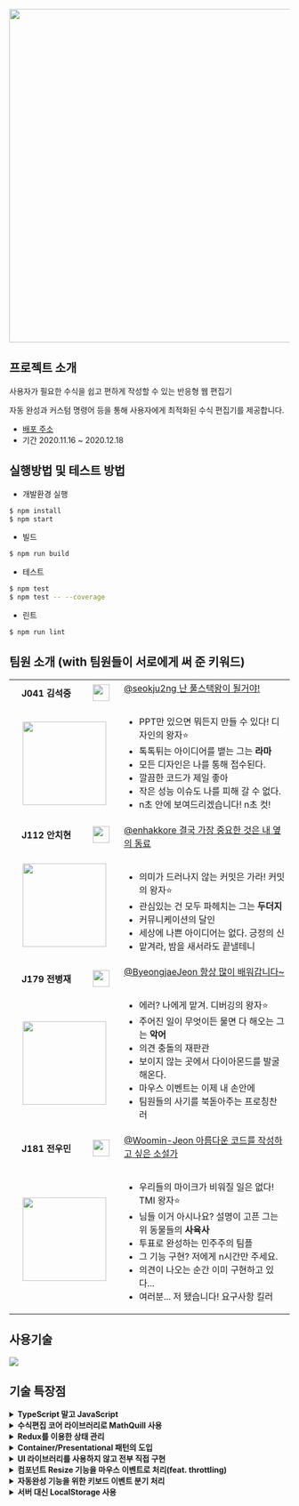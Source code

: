 <p align=center><img src=https://i.imgur.com/4zDHU20.png width=600></p>

## 프로젝트 소개

사용자가 필요한 수식을 쉽고 편하게 작성할 수 있는 반응형 웹 편집기

자동 완성과 커스텀 명령어 등을 통해 사용자에게 최적화된 수식 편집기를 제공합니다.

- [배포 주소](https://fecode.netlify.app)  
- 기간 2020.11.16 ~ 2020.12.18

## 실행방법 및 테스트 방법

- 개발환경 실행
```bash
$ npm install
$ npm start
```
- 빌드
```bash
$ npm run build
```
- 테스트
```bash
$ npm test
$ npm test -- --coverage
```
- 린트
```bash
$ npm run lint
```

## 팀원 소개 (with 팀원들이 서로에게 써 준 키워드)

<table>
  <tr>
    <td width=200 align=center><b>J041 김석중</b></td>
    <td width=70 align=center><img height=30 src=https://i.imgur.com/DAHT9tL.png></td>
    <td width=800 rowspan=2>
      <a href=https://github.com/seokju2ng>@seokju2ng 난 풀스택왕이 될거야!</a><br><br>
    
  - PPT만 있으면 뭐든지 만들 수 있다! 디자인의 왕자⭐
  - 톡톡튀는 아이디어를 뱉는 그는 **라마**
  - 모든 디자인은 나를 통해 접수된다.
  - 깔끔한 코드가 제일 좋아
  - 작은 성능 이슈도 나를 피해 갈 수 없다.
  - n초 안에 보여드리겠습니다! n초 컷!
    </td>
  </tr>
  <tr>
    <td colspan=2 align=center>
      <a href="https://github.com/seokju2ng"><img width="150px" src="https://i.imgur.com/LRLMzb8.png"/></a>
    </td>
  </tr>
  <tr>
    <td width=200 align=center><b>J112 안치현</b></td>
    <td width=70 align=center><img height=30 src=https://i.imgur.com/y6Qpnoo.png></td>
    <td width=800 rowspan=2>
<a href=https://github.com/enhakkore>@enhakkore 결국 가장 중요한 것은 내 옆의 동료</a><br><br>
    
  - 의미가 드러나지 않는 커밋은 가라! 커밋의 왕자⭐
  - 관심있는 건 모두 파헤치는 그는 **두더지**
  - 커뮤니케이션의 달인
  - 세상에 나쁜 아이디어는 없다. 긍정의 신
  - 맡겨라, 밤을 새서라도 끝낼테니
    </td>
  </tr>
  <tr>
    <td colspan=2 align=center>
      <a href="https://github.com/enhakkore"><img width="150px" src="https://i.imgur.com/5LCwXPE.png"></a>
    </td>
  </tr>
  <tr>
    <td width=200 align=center><b>J179 전병재</b></td>
    <td width=70 align=center><img height=30 src=https://i.imgur.com/2PKtnRt.png></td>
    <td width=800 rowspan=2>
<a href=https://github.com/ByeongjaeJeon>@ByeongjaeJeon 항상 많이 배워갑니다~</a><br><br>

  - 에러? 나에게 맡겨. 디버깅의 왕자⭐
  - 주어진 일이 무엇이든 물면 다 해오는 그는 **악어**
  - 의견 충돌의 재판관
  - 보이지 않는 곳에서 다이아몬드를 발굴해온다.
  - 마우스 이벤트는 이제 내 손안에
  - 팀원들의 사기를 북돋아주는 프로칭찬러
    </td>
  </tr>
  <tr>
    <td colspan=2 align=center>
      <a href="https://github.com/ByeongjaeJeon"><img width="150px" src="https://i.imgur.com/No9XTiV.png"></a>
    </td>
  </tr>
  <tr>
    <td width=200 align=center><b>J181 전우민</b></td>
    <td width=70 align=center><img height=30 src=https://i.imgur.com/SRuzOci.png></td>
    <td width=800 rowspan=2>
<a href=https://github.com/Woomin-Jeon>@Woomin-Jeon 아름다운 코드를 작성하고 싶은 소설가</a><br><br>

- 우리들의 마이크가 비워질 일은 없다! TMI 왕자⭐
- 님들 이거 아시나요? 설명이 고픈 그는 위 동물들의 **사육사**
- 투표로 완성하는 민주주의 팀플
- 그 기능 구현? 저에게 n시간만 주세요.
- 의견이 나오는 순간 이미 구현하고 있다...
- 여러분... 저 됐습니다! 요구사항 킬러
    </td>
  </tr>
  <tr>
    <td colspan=2 align=center>
      <a href="https://github.com/Woomin-Jeon"><img width="150px" src="https://i.imgur.com/Qg7OxKb.png"></a>
    </td>
  </tr>
</table>
 
## 사용기술
![](https://i.imgur.com/7543DKF.png)

## 기술 특장점
<details>
<summary><b>TypeScript 말고 JavaScript</b></summary>
<div markdown="1">

이번 프로젝트를 시작할 때 도전해볼 만한 부분으로 TypeScript 이야기가 나와서 TypeScript를 써서 프로젝트를 진행할 것인지에 대해 고민했습니다.

하지만 TypeScript 가 제공하는 형식 통일성이나 오류 사전 방지와 같은 장점보다 사전 형 정의에 어려움이 있을 수 있다는 멘토님의 말씀이나 아무도 써보지 않은 언어로 생소한 수식 편집기를 만들 때 완성도에 대한 이슈로 모두가 익숙한 JavaScript를 메인 개발 언어로 선정했습니다.

</div>
</details>
<details>
<summary><b>수식편집 코어 라이브러리로 MathQuill 사용</b></summary>
<div markdown="1">

수식 편집을 위한 코어 라이브러리입니다. 처음에는 수식 편집 라이브러리를 직접 만들어 써야 하는지에 대해 많은 고민과 회의를 거쳤는데요. 일단 양이 너무 많아 그렇게 되면 라이브러리 구현만 5주를 해도 완성을 못 할 것 같았고, 멘토 분들께서 라이브러리는 가져다 쓰고 그걸 이용해서 좋은 수식 편집기를 만들어보자 하셔서 MathQuill을 사용하는 것으로 결정했습니다.

</div>
</details>
<details>
<summary><b>Redux를 이용한 상태 관리</b></summary>
<div markdown="1">

Redux라는 전역 상태관리 라이브러리를 통해 컴포넌트 간에 상태를 공유하거나 자유롭게 상태를 변경시킬 수 있었습니다.

예를 들어, LaTeX 명령어를 입력하는 두 영역이 같은 상태를 공유하고, 동시에 각자 그 상태를 변경할 필요가 있었는데 Redux를 사용해 간편하게 처리할 수 있었습니다.

또한, Undo/Redo 기능을 적용하면서 이전의 상태들을 관리하는 것이 필요했었는데 이 역시 Redux를 사용해서 쉽게 상태를 처리할 수 있었습니다.

저희는 Redux-toolkit을 사용하여 쉽게 Redux 환경을 설정하고 toolkit에 내장된 immer 라이브러리와 thunk 역시 활용하였습니다.

immer 라이브러리를 사용하니 비대해진 actionCreator 함수들을 간결하고 직관적으로 표현할 수 있었고, thunk를 사용하니 Debounce와 같은 복잡한 로직들을 간편하게 처리할 수 있었습니다.

</div>
</details>
<details>
<summary><b>Container/Presentational 패턴의 도입</b></summary>
<div markdown="1">

저희는 이번 프로젝트의 상태관리 라이브러리로 Redux를 도입하기로 한 뒤, Redux 공식 문서에 소개되어있는 Container/Presentational 패턴을 도입하기로 하였습니다. 

이 패턴에서 Container는 presentational 컴포넌트들을 감싸고 있는 껍데기 컴포넌트로, 상태와 상태를 변경하는 로직을 품고 presentational 컴포넌트에 주입해주는 역할을 합니다. Presentational 컴포넌트는 말 그대로 props로 주입받은 상태들을 토대로 표현(렌더링) 해주는 역할을 합니다.

이 패턴을 통해 저희가 얻었던 이점은 다음과 같습니다.

첫 번째로, 상태를 가지는 컴포넌트와 이를 받아서 렌더링만 해주는 컴포넌트의 역할을 구분해줌으로써 **관심사의 분리를 통해 유지 보수를 용이**하게 할 수 있었습니다. 특히 저희 같은 경우는 중간에 대대적인 프로젝트의 UI 변경이 있었는데, UI 외적인 로직을 담당하는 container가 분리되어있어서 비교적 빨리 변경을 이룰 수 있었습니다.
두 번째로, 이렇게 container와 presentational을 구분함으로써 presentational 컴포넌트들을 **쉽게 재사용할 수 있었고 개발 시간을 단축**할 수 있었습니다.
마지막으로, 지저분한 상태관리 로직들을 분리하다 보니 **UI 테스트를 쉽고 직관적으로 작성**할 수 있었습니다.

하지만 저희가 느낀 단점도 있었는데, presentational 컴포넌트의 깊이가 깊어질수록 계속 최상위에 있는 container로부터 받은 props를 전달해주어야 하는 점 때문에 컴포넌트가 받아야 하는 props가 많아져서 지저분해진다는 것과 로직이 복잡해지다 보니 container가 점점 비대해진다는 것입니다.

</div>
</details>
<details>
<summary><b>UI 라이브러리를 사용하지 않고 전부 직접 구현</b></summary>
<div markdown="1">

UI 라이브러리를 도입하게 될 경우, 개발 시간은 단축할 수 있지만, 저희 프로젝트 테마에 딱 맞는 UI를 제공하면서 제약이 따를 것으로 판단하여 이를 직접 구현하기로 하였습니다.

아울러 항상 동일한 UI/UX를 제공하기 위해 \<input\>이나 \<select\> 같이 브라우저나 OS에 구속받을 수 있는 부분들 역시 모두 직접 구현해주었습니다.

또한, 사용자에게 딱딱하지 않고 부드러운 UI를 제공하기 위해 CSS animation과 transition을 적극적으로 사용하였으며, 화면 크기에 따라 깨지지 않고 정상적으로 보일 수 있도록 반응형 웹을 구현하였습니다.

</div>
</details>
<details>
<summary><b>컴포넌트 Resize 기능을 마우스 이벤트로 처리(feat. throttling)</b></summary>
<div markdown="1">

메인화면에서 두 영역을 나누면서 크기를 조절 할 수 있는 **Bar**를 만들고자 했습니다.  처음엔 drag&drop API로 드래그해서 resize하는 기능을 구현하려고 했습니다. Bar를 드래그해서 드랍할 때 마우스 위치를 계산하여 두 영역의 높이를 계산해주는 것까지는 잘 진행되었으나, 드래그할 때 마우스를 따라다니는 Bar를 수직으로만 이동하게 하고 싶었습니다.

그러나 drag&drop API로는 이 문제를 해결할 수 없어 mouse 이벤트로 변경하게 되었습니다. Bar에 **onMouseDown**으로 Bar를 클릭한 시점에 Bar가 이제 움직일 것이라는 상태로 변경하고, Bar가 움직이는 상태가 되면 **onMouseMove**로 하얀 점선이 움직이는 마우스를 따라다니며  높이를 미리 볼 수 있게 했습니다. Bar가 움직일 수 있는 영역에 **onMouseUp** 이벤트를 주어 마우스 드래그가 끝날 때 Bar의 상태를 바꾸고 마우스가 움직일 때 점선이 따라다니지 않고 두 영역의 높이가 resize 되도록 구현했습니다.

더불어 mouseMove 이벤트가 너무 빈번하게 발생하여 이를 최적화하기 위해 <b>쓰로틀링(throttling)</b>을 적용하여 100ms 마다 이벤트가 처리되도록 했습니다.

</div>
</details>
<details>
<summary><b>자동완성 기능을 위한 키보드 이벤트 분기 처리</b></summary>
<div markdown="1">

Backslash(\)를 입력했을 때 입력 가능한 명령어들이 포함된 레이아웃을 미리보기로 제공하여 LaTeX 명령어를 직접 다 입력하지 않고 선택한 명령어가 바로 입력되도록 하여 자동완성 기능을 구현했습니다.

keyup 이벤트 함수에서는 Backslash, Backspace, Delete 키에 대한 이벤트를 처리했습니다. backslash를 입력하면 자동완성 레이아웃이 나타나도록 했습니다. 그리고 backslash를 입력한 이후 입력되는 Alphabet들을 buffer에 저장 되도록 했습니다. Backspace와 Delete가 입력되면 buffer에 있는 값 중에서 가장 최신 값을 삭제하도록 했습니다.  

keydown 이벤트 함수에서는 Down(↓), Up(↑), Enter, Space, Tab 키에 대한 이벤트를 처리했습니다.  Down(↓), Up(↑)이 입력되면 자동완성 레이아웃에 포함된 아이템 중에서 특정 아이템을 가리키도록 했습니다. Enter, Space, Tab이 입력되면 현재까지 입력된 LaTeX 명령어를 수식 기호로 바꿔줍니다. 자동완성 레이아웃에 포함된 특정 아이템을 선택한 상태에서 Enter, Space, Tab이 입력되면 선택한 아이템이 입력 영역에 입력되어 수식 기호로 바뀌도록 했습니다.

keypress 이벤트 함수에서는 Alphabet 키에 대한 이벤트를 처리했습니다. Backslash가 입력된 이후 Alphabet이 입력되면 buffer에 저장되도록 했습니다. Alphabet 키를 keypress 이벤트 함수에서 처리한 이유는 keydown 이벤트 함수에서는 소문자를 입력해도 대문자에 해당하는 ASCII 코드로 해석해서 대소문자를 구분해서 ASCII 코드로 해석하는 keypress 이벤트 함수에서 처리하였습니다.

</div>
</details>
<details>
<summary><b>서버 대신 LocalStorage 사용</b></summary>
<div markdown="1">

저희는 부스트캠프 웹 풀스택 과정에 있지만, 이번 프로젝트에서 필요하지 않다면 굳이 서버를 두지 않고 좀 더 프론트엔드에 집중해도 좋을 것 같다는 멘토님의 의견에 서버를 둘 것인지에 대해 팀원들끼리 고민을 하였습니다.

그 결과 "클라이언트 기반 수식편집기"라는 저희 프로젝트 주제에 맞게 서버에 종속되지 않는 수식편집기를 제공하고자 서버 대신 **LocalStorage**를 사용하기로 하였습니다.

</div>
</details>